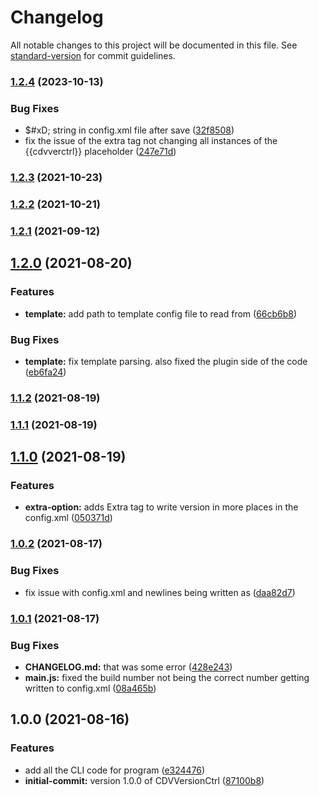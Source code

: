 # Changelog

All notable changes to this project will be documented in this file. See [standard-version](https://github.com/conventional-changelog/standard-version) for commit guidelines.

### [1.2.4](https://github.com/lilmnm-kamikaze-/Cordova-Version-Control/compare/v1.2.3...v1.2.4) (2023-10-13)


### Bug Fixes

* $#xD; string in config.xml file after save ([32f8508](https://github.com/lilmnm-kamikaze-/Cordova-Version-Control/commit/32f8508f312f200049552b05af44d8e85bc22645))
* fix the issue of the extra tag not changing all instances of the {{cdvverctrl}} placeholder ([247e71d](https://github.com/lilmnm-kamikaze-/Cordova-Version-Control/commit/247e71d6c8d45a139543d1683b6cf20174c4cbf0))

### [1.2.3](https://github.com/lilmnm-kamikaze-/Cordova-Version-Control/compare/v1.2.2...v1.2.3) (2021-10-23)

### [1.2.2](https://github.com/lilmnm-kamikaze-/Cordova-Version-Control/compare/v1.2.1...v1.2.2) (2021-10-21)

### [1.2.1](https://github.com/lilmnm-kamikaze-/Cordova-Version-Control/compare/v1.2.0...v1.2.1) (2021-09-12)

## [1.2.0](https://github.com/lilmnm-kamikaze-/Cordova-Version-Control/compare/v1.1.2...v1.2.0) (2021-08-20)


### Features

* **template:** add path to template config file to read from ([66cb6b8](https://github.com/lilmnm-kamikaze-/Cordova-Version-Control/commit/66cb6b8db65894ecf82dc386b3f13b6f05db0a52))


### Bug Fixes

* **template:** fix template parsing. also fixed the plugin side of the code ([eb6fa24](https://github.com/lilmnm-kamikaze-/Cordova-Version-Control/commit/eb6fa24553d1f6b9782f949373c17b7f90069eed))

### [1.1.2](https://github.com/lilmnm-kamikaze-/Cordova-Version-Control/compare/v1.1.1...v1.1.2) (2021-08-19)

### [1.1.1](https://github.com/lilmnm-kamikaze-/Cordova-Version-Control/compare/v1.1.0...v1.1.1) (2021-08-19)

## [1.1.0](https://github.com/lilmnm-kamikaze-/Cordova-Version-Control/compare/v1.0.2...v1.1.0) (2021-08-19)


### Features

* **extra-option:** adds Extra tag to write version in more places in the config.xml ([050371d](https://github.com/lilmnm-kamikaze-/Cordova-Version-Control/commit/050371d767313211729fc813c318f1ac8fedebc6))

### [1.0.2](https://github.com/lilmnm-kamikaze-/Cordova-Version-Control/compare/v1.0.1...v1.0.2) (2021-08-17)


### Bug Fixes

* fix issue with config.xml and newlines being written as &#xD; ([daa82d7](https://github.com/lilmnm-kamikaze-/Cordova-Version-Control/commit/daa82d7c41a4800b206fec112db1bddb6f141656))

### [1.0.1](https://github.com/lilmnm-kamikaze-/Cordova-Version-Control/compare/v1.0.0...v1.0.1) (2021-08-17)


### Bug Fixes

* **CHANGELOG.md:** that was some error ([428e243](https://github.com/lilmnm-kamikaze-/Cordova-Version-Control/commit/428e243ac25f4316daa5b8b2c2a6fccbafd0aba1))
* **main.js:** fixed the build number not being the correct number getting written to config.xml ([08a465b](https://github.com/lilmnm-kamikaze-/Cordova-Version-Control/commit/08a465bcb94f22bda329c710457252a474a89c98))

## 1.0.0 (2021-08-16)


### Features

* add all the CLI code for program ([e324476](https://github.com/lilmnm-kamikaze-/Cordova-Version-Control/commit/e324476b9f77260e89fb6b3ae4f5df628b877479))
* **initial-commit:** version 1.0.0 of CDVVersionCtrl ([87100b8](https://github.com/lilmnm-kamikaze-/Cordova-Version-Control/commit/87100b8ab1420a6d76668225c376696c3b62efa3))